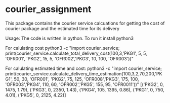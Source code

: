 # courier_assignment
This package contains the courier service calcuations
for getting the cost of courier package and the estimated time for its delivery


Usage:
The code is written in python. To run it install python3

For calulating cost
python3 -c "import courier_service; print(courier_service.calculate_total_delivery_cost(100,3,'PKG1', 5, 5, 'OFR001', 'PKG2', 15, 5, 'OFR002','PKG3', 10, 100, 'OFR003'))"

For calulating estimated time and cost:
python3 -c "import courier_service; print(courier_service.calculate_delivery_time_estimation(100,3,2,70,200,'PKG1', 50, 30, 'OFR001', 'PKG2', 75, 125, 'OFR008','PKG3', 175, 100, 'OFR003','PKG4', 110, 60, 'OFR002','PKG5', 155, 95, 'OFR0011'))"
[('PKG2', 0, 1475, 1.79), ('PKG3', 0, 2350, 1.43), ('PKG4', 105, 1395, 0.86), ('PKG1', 0, 750, 4.01), ('PKG5', 0, 2125, 4.22)]
